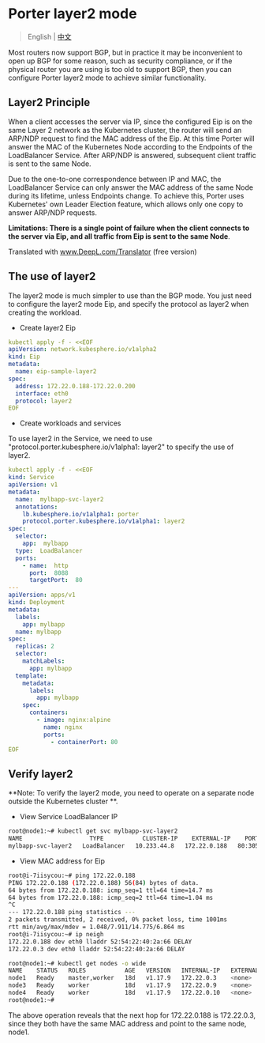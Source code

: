 # Porter layer2 mode

> English | [中文](zh/layer2.md)


Most routers now support BGP, but in practice it may be inconvenient to open up BGP for some reason, such as security compliance, or if the physical router you are using is too old to support BGP, then you can configure Porter layer2 mode to achieve similar functionality.

## Layer2 Principle

When a client accesses the server via IP, since the configured Eip is on the same Layer 2 network as the Kubernetes cluster, the router will send an ARP/NDP request to find the MAC address of the Eip. At this time Porter will answer the MAC of the Kubernetes Node according to the Endpoints of the LoadBalancer Service. After ARP/NDP is answered, subsequent client traffic is sent to the same Node.

Due to the one-to-one correspondence between IP and MAC, the LoadBalancer Service can only answer the MAC address of the same Node during its lifetime, unless Endpoints change. To achieve this, Porter uses Kubernetes' own Leader Election feature, which allows only one copy to answer ARP/NDP requests.

**Limitations: There is a single point of failure when the client connects to the server via Eip, and all traffic from Eip is sent to the same Node**.

Translated with www.DeepL.com/Translator (free version)


## The use of layer2

The layer2 mode is much simpler to use than the BGP mode. You just need to configure the layer2 mode Eip, and specify the protocol as layer2 when creating the workload.

* Create layer2 Eip
```yaml
kubectl apply -f - <<EOF
apiVersion: network.kubesphere.io/v1alpha2
kind: Eip
metadata:
  name: eip-sample-layer2
spec:
  address: 172.22.0.188-172.22.0.200
  interface: eth0
  protocol: layer2
EOF
```

* Create workloads and services

To use layer2 in the Service, we need to use "protocol.porter.kubesphere.io/v1alpha1: layer2" to specify the use of layer2.

```yaml
kubectl apply -f - <<EOF
kind: Service
apiVersion: v1
metadata:
  name:  mylbapp-svc-layer2
  annotations:
    lb.kubesphere.io/v1alpha1: porter
    protocol.porter.kubesphere.io/v1alpha1: layer2
spec:
  selector:
    app:  mylbapp
  type:  LoadBalancer
  ports:
    - name:  http
      port:  8088
      targetPort:  80
---
apiVersion: apps/v1
kind: Deployment
metadata:
  labels:
    app: mylbapp
  name: mylbapp
spec:
  replicas: 2
  selector:
    matchLabels:
      app: mylbapp
  template:
    metadata:
      labels:
        app: mylbapp
    spec:
      containers:
        - image: nginx:alpine
          name: nginx
          ports:
            - containerPort: 80
EOF
```

## Verify layer2

**Note: To verify the layer2 mode, you need to operate on a separate node outside the Kubernetes cluster **.

* View Service LoadBalancer IP
```bash
root@node1:~# kubectl get svc mylbapp-svc-layer2
NAME                   TYPE           CLUSTER-IP    EXTERNAL-IP    PORT(S)        AGE
mylbapp-svc-layer2   LoadBalancer   10.233.44.8   172.22.0.188   80:30564/TCP   10d
```

* View MAC address for Eip

```bash
root@i-7iisycou:~# ping 172.22.0.188
PING 172.22.0.188 (172.22.0.188) 56(84) bytes of data.
64 bytes from 172.22.0.188: icmp_seq=1 ttl=64 time=14.7 ms
64 bytes from 172.22.0.188: icmp_seq=2 ttl=64 time=1.04 ms
^C
--- 172.22.0.188 ping statistics ---
2 packets transmitted, 2 received, 0% packet loss, time 1001ms
rtt min/avg/max/mdev = 1.048/7.911/14.775/6.864 ms
root@i-7iisycou:~# ip neigh
172.22.0.188 dev eth0 lladdr 52:54:22:40:2a:66 DELAY
172.22.0.3 dev eth0 lladdr 52:54:22:40:2a:66 DELAY
```

```bash
root@node1:~# kubectl get nodes -o wide
NAME    STATUS   ROLES           AGE   VERSION   INTERNAL-IP   EXTERNAL-IP   OS-IMAGE             KERNEL-VERSION       CONTAINER-RUNTIME
node1   Ready    master,worker   18d   v1.17.9   172.22.0.3    <none>        Ubuntu 18.04.4 LTS   4.15.0-109-generic   docker://19.3.6
node3   Ready    worker          18d   v1.17.9   172.22.0.9    <none>        Ubuntu 18.04.4 LTS   4.15.0-108-generic   docker://19.3.8
node4   Ready    worker          18d   v1.17.9   172.22.0.10   <none>        Ubuntu 18.04.4 LTS   4.15.0-101-generic   docker://19.3.8
root@node1:~#
```

The above operation reveals that the next hop for 172.22.0.188 is 172.22.0.3, since they both have the same MAC address and point to the same node, node1.

